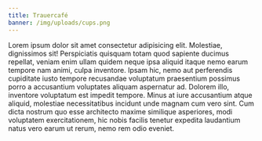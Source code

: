 ```yaml
---
title: Trauercafé
banner: /img/uploads/cups.png
---
```

Lorem ipsum dolor sit amet consectetur adipisicing elit. Molestiae, dignissimos sit! Perspiciatis quisquam totam quod sapiente ducimus repellat, veniam enim ullam quidem neque ipsa aliquid itaque nemo earum tempore nam animi, culpa inventore. Ipsam hic, nemo aut perferendis cupiditate iusto tempore recusandae voluptatum praesentium possimus porro a accusantium voluptates aliquam aspernatur ad. Dolorem illo, inventore voluptatum est impedit tempore. Minus at iure accusantium atque aliquid, molestiae necessitatibus incidunt unde magnam cum vero sint. Cum dicta nostrum quo esse architecto maxime similique asperiores, modi voluptatem exercitationem, hic nobis facilis tenetur expedita laudantium natus vero earum ut rerum, nemo rem odio eveniet.